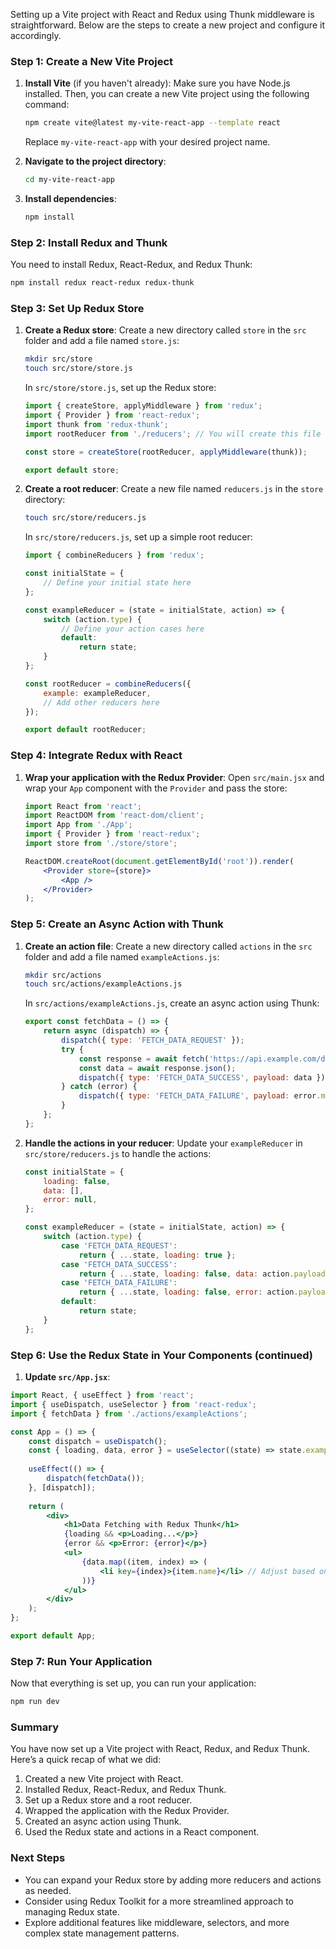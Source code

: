 Setting up a Vite project with React and Redux using Thunk middleware is straightforward. Below are the steps to create a new project and configure it accordingly.

### Step 1: Create a New Vite Project

1. **Install Vite** (if you haven't already):
   Make sure you have Node.js installed. Then, you can create a new Vite project using the following command:

   ```bash
   npm create vite@latest my-vite-react-app --template react
   ```

   Replace `my-vite-react-app` with your desired project name.

2. **Navigate to the project directory**:

   ```bash
   cd my-vite-react-app
   ```

3. **Install dependencies**:

   ```bash
   npm install
   ```

### Step 2: Install Redux and Thunk

You need to install Redux, React-Redux, and Redux Thunk:

```bash
npm install redux react-redux redux-thunk
```

### Step 3: Set Up Redux Store

1. **Create a Redux store**:
   Create a new directory called `store` in the `src` folder and add a file named `store.js`:

   ```bash
   mkdir src/store
   touch src/store/store.js
   ```

   In `src/store/store.js`, set up the Redux store:

   ```javascript
   import { createStore, applyMiddleware } from 'redux';
   import { Provider } from 'react-redux';
   import thunk from 'redux-thunk';
   import rootReducer from './reducers'; // You will create this file next

   const store = createStore(rootReducer, applyMiddleware(thunk));

   export default store;
   ```

2. **Create a root reducer**:
   Create a new file named `reducers.js` in the `store` directory:

   ```bash
   touch src/store/reducers.js
   ```

   In `src/store/reducers.js`, set up a simple root reducer:

   ```javascript
   import { combineReducers } from 'redux';

   const initialState = {
       // Define your initial state here
   };

   const exampleReducer = (state = initialState, action) => {
       switch (action.type) {
           // Define your action cases here
           default:
               return state;
       }
   };

   const rootReducer = combineReducers({
       example: exampleReducer,
       // Add other reducers here
   });

   export default rootReducer;
   ```

### Step 4: Integrate Redux with React

1. **Wrap your application with the Redux Provider**:
   Open `src/main.jsx` and wrap your `App` component with the `Provider` and pass the store:

   ```jsx
   import React from 'react';
   import ReactDOM from 'react-dom/client';
   import App from './App';
   import { Provider } from 'react-redux';
   import store from './store/store';

   ReactDOM.createRoot(document.getElementById('root')).render(
       <Provider store={store}>
           <App />
       </Provider>
   );
   ```

### Step 5: Create an Async Action with Thunk

1. **Create an action file**:
   Create a new directory called `actions` in the `src` folder and add a file named `exampleActions.js`:

   ```bash
   mkdir src/actions
   touch src/actions/exampleActions.js
   ```

   In `src/actions/exampleActions.js`, create an async action using Thunk:

   ```javascript
   export const fetchData = () => {
       return async (dispatch) => {
           dispatch({ type: 'FETCH_DATA_REQUEST' });
           try {
               const response = await fetch('https://api.example.com/data');
               const data = await response.json();
               dispatch({ type: 'FETCH_DATA_SUCCESS', payload: data });
           } catch (error) {
               dispatch({ type: 'FETCH_DATA_FAILURE', payload: error.message });
           }
       };
   };
   ```

2. **Handle the actions in your reducer**:
   Update your `exampleReducer` in `src/store/reducers.js` to handle the actions:

   ```javascript
   const initialState = {
       loading: false,
       data: [],
       error: null,
   };

   const exampleReducer = (state = initialState, action) => {
       switch (action.type) {
           case 'FETCH_DATA_REQUEST':
               return { ...state, loading: true };
           case 'FETCH_DATA_SUCCESS':
               return { ...state, loading: false, data: action.payload };
           case 'FETCH_DATA_FAILURE':
               return { ...state, loading: false, error: action.payload };
           default:
               return state;
       }
   };
   ```

### Step 6: Use the Redux State in Your Components (continued)

1. **Update `src/App.jsx`**:

```jsx
import React, { useEffect } from 'react';
import { useDispatch, useSelector } from 'react-redux';
import { fetchData } from './actions/exampleActions';

const App = () => {
    const dispatch = useDispatch();
    const { loading, data, error } = useSelector((state) => state.example);
	
    useEffect(() => {
        dispatch(fetchData());
    }, [dispatch]);
	
    return (
        <div>
            <h1>Data Fetching with Redux Thunk</h1>
            {loading && <p>Loading...</p>}
            {error && <p>Error: {error}</p>}
            <ul>
                {data.map((item, index) => (
                    <li key={index}>{item.name}</li> // Adjust based on your data structure
                ))}
            </ul>
        </div>
    );
};

export default App;
```

### Step 7: Run Your Application

Now that everything is set up, you can run your application:

```bash
npm run dev
```

### Summary

You have now set up a Vite project with React, Redux, and Redux Thunk. Here’s a quick recap of what we did:

1. Created a new Vite project with React.
2. Installed Redux, React-Redux, and Redux Thunk.
3. Set up a Redux store and a root reducer.
4. Wrapped the application with the Redux Provider.
5. Created an async action using Thunk.
6. Used the Redux state and actions in a React component.

### Next Steps

- You can expand your Redux store by adding more reducers and actions as needed.
- Consider using Redux Toolkit for a more streamlined approach to managing Redux state.
- Explore additional features like middleware, selectors, and more complex state management patterns.